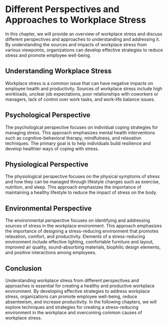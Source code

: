 # Different Perspectives and Approaches to Workplace Stress

In this chapter, we will provide an overview of workplace stress and discuss different perspectives and approaches to understanding and addressing it. By understanding the sources and impacts of workplace stress from various viewpoints, organizations can develop effective strategies to reduce stress and promote employee well-being.

Understanding Workplace Stress
------------------------------

Workplace stress is a common issue that can have negative impacts on employee health and productivity. Sources of workplace stress include high workloads, unclear job expectations, poor relationships with coworkers or managers, lack of control over work tasks, and work-life balance issues.

Psychological Perspective
-------------------------

The psychological perspective focuses on individual coping strategies for managing stress. This approach emphasizes mental health interventions such as cognitive-behavioral therapy, mindfulness, and relaxation techniques. The primary goal is to help individuals build resilience and develop healthier ways of coping with stress.

Physiological Perspective
-------------------------

The physiological perspective focuses on the physical symptoms of stress and how they can be managed through lifestyle changes such as exercise, nutrition, and sleep. This approach emphasizes the importance of maintaining a healthy lifestyle to reduce the impact of stress on the body.

Environmental Perspective
-------------------------

The environmental perspective focuses on identifying and addressing sources of stress in the workplace environment. This approach emphasizes the importance of designing a stress-reducing environment that promotes relaxation, comfort, and productivity. Elements of a stress-reducing environment include effective lighting, comfortable furniture and layout, improved air quality, sound-absorbing materials, biophilic design elements, and positive interactions among employees.

Conclusion
----------

Understanding workplace stress from different perspectives and approaches is essential for creating a healthy and productive workplace environment. By developing effective strategies to address workplace stress, organizations can promote employee well-being, reduce absenteeism, and increase productivity. In the following chapters, we will explore techniques and strategies for creating a stress-reducing environment in the workplace and overcoming common causes of workplace stress.
